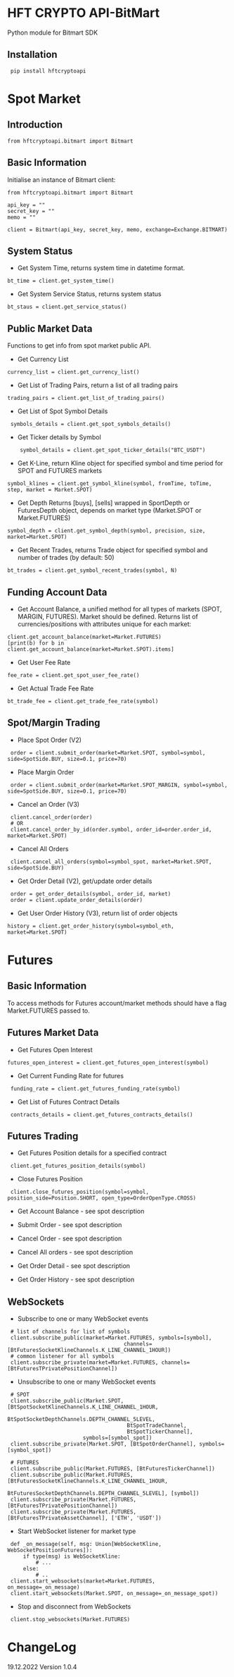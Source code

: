 # HFT CRYPTO API-BitMart

Python module for Bitmart SDK

## Installation

``` pip install hftcryptoapi```

# Spot Market

## Introduction

``` from hftcryptoapi.bitmart import Bitmart ```

## Basic Information

Initialise an instance of Bitmart client:

```
from hftcryptoapi.bitmart import Bitmart

api_key = ""
secret_key = ""
memo = ""

client = Bitmart(api_key, secret_key, memo, exchange=Exchange.BITMART)
```

## System Status

- Get System Time, returns system time in datetime format.

```
bt_time = client.get_system_time()
```

- Get System Service Status, returns system status

```
bt_staus = client.get_service_status()
```

## Public Market Data

Functions to get info from spot market public API.

- Get Currency List

```
currency_list = client.get_currency_list()
```

- Get List of Trading Pairs, return a list of all trading pairs

```
trading_pairs = client.get_list_of_trading_pairs()
```

- Get List of Spot Symbol Details

```
 symbols_details = client.get_spot_symbols_details()
```

- Get Ticker details by Symbol

```
    symbol_details = client.get_spot_ticker_details("BTC_USDT")
```

- Get K-Line, return Kline object for specified symbol and time period for SPOT and FUTURES markets

```
symbol_klines = client.get_symbol_kline(symbol, fromTime, toTime, step, market = Market.SPOT)
```

- Get Depth
  Returns [buys], [sells] wrapped in SportDepth or FuturesDepth object, depends on market type (Market.SPOT or
  Market.FUTURES)

```
symbol_depth = client.get_symbol_depth(symbol, precision, size, market=Market.SPOT)
```

- Get Recent Trades, returns Trade object for specified symbol and number of trades (by default: 50)

```
bt_trades = client.get_symbol_recent_trades(symbol, N)
```

## Funding Account Data

- Get Account Balance, a unified method for all types of markets (SPOT, MARGIN, FUTURES). Market should be defined.
  Returns list of currencies/positions with attributes unique for each market:

```
client.get_account_balance(market=Market.FUTURES)
[print(b) for b in client.get_account_balance(market=Market.SPOT).items]
```

- Get User Fee Rate

```
fee_rate = client.get_spot_user_fee_rate()
```

- Get Actual Trade Fee Rate

```
bt_trade_fee = client.get_trade_fee_rate(symbol)
```

## Spot/Margin Trading

- Place Spot Order (V2)

```
 order = client.submit_order(market=Market.SPOT, symbol=symbol, side=SpotSide.BUY, size=0.1, price=70)
```

- Place Margin Order

```
 order = client.submit_order(market=Market.SPOT_MARGIN, symbol=symbol, side=SpotSide.BUY, size=0.1, price=70)
```

- Cancel an Order (V3)

```
 client.cancel_order(order)
 # OR
 client.cancel_order_by_id(order.symbol, order_id=order.order_id, market=Market.SPOT)

```

- Cancel All Orders

```
 client.cancel_all_orders(symbol=symbol_spot, market=Market.SPOT, side=SpotSide.BUY)
```

- Get Order Detail (V2), get/update order details

```
 order = get_order_details(symbol, order_id, market)
 order = client.update_order_details(order)
```

- Get User Order History (V3), return list of order objects

```
history = client.get_order_history(symbol=symbol_eth, market=Market.SPOT)
```

# Futures

## Basic Information

To access methods for Futures account/market methods should have a flag Market.FUTURES passed to.

## Futures Market Data

- Get Futures Open Interest

```
futures_open_interest = client.get_futures_open_interest(symbol)
```

- Get Current Funding Rate for futures

```
 funding_rate = client.get_futures_funding_rate(symbol)
```

- Get List of Futures Contract Details

```
 contracts_details = client.get_futures_contracts_details()
```

## Futures Trading

- Get Futures Position details for a specified contract

```
 client.get_futures_position_details(symbol)
```

- Close Futures Position

```
 client.close_futures_position(symbol=symbol, position_side=Position.SHORT, open_type=OrderOpenType.CROSS)
```

- Get Account Balance - see spot description

- Submit Order - see spot description

- Cancel Order - see spot description

- Cancel All orders - see spot description

- Get Order Detail - see spot description

- Get Order History - see spot description

## WebSockets

- Subscribe to one or many WebSocket events

```
 # list of channels for list of symbols
 client.subscribe_public(market=Market.FUTURES, symbols=[symbol],
                                     channels=[BtFuturesSocketKlineChannels.K_LINE_CHANNEL_1HOUR])
 # common listener for all symbols                                    
 client.subscribe_private(market=Market.FUTURES, channels=[BtFuturesTPrivatePositionChannel])
```

- Unsubscribe to one or many WebSocket events

```
 # SPOT
 client.subscribe_public(Market.SPOT, [BtSpotSocketKlineChannels.K_LINE_CHANNEL_1HOUR,
                                      BtSpotSocketDepthChannels.DEPTH_CHANNEL_5LEVEL,
                                      BtSpotTradeChannel,
                                      BtSpotTickerChannel],
                        symbols=[symbol_spot])
 client.subscribe_private(Market.SPOT, [BtSpotOrderChannel], symbols=[symbol_spot])

 # FUTURES
 client.subscribe_public(Market.FUTURES, [BtFuturesTickerChannel])
 client.subscribe_public(Market.FUTURES, [BtFuturesSocketKlineChannels.K_LINE_CHANNEL_1HOUR,
                                         BtFuturesSocketDepthChannels.DEPTH_CHANNEL_5LEVEL], [symbol])
 client.subscribe_private(Market.FUTURES, [BtFuturesTPrivatePositionChannel])
 client.subscribe_private(Market.FUTURES, [BtFuturesTPrivateAssetChannel], ['ETH', 'USDT'])                                         
```

- Start WebSocket listener for market type

```
 def _on_message(self, msg: Union[WebSocketKline, WebSocketPositionFutures]):
     if type(msg) is WebSocketKline:
         # ...
     else:
         # ..         
 client.start_websockets(market=Market.FUTURES, on_message=_on_message)
 client.start_websockets(Market.SPOT, on_message=_on_message_spot))
```

- Stop and disconnect from WebSockets

```
 client.stop_websockets(Market.FUTURES)
```

# ChangeLog

19.12.2022 Version 1.0.4
